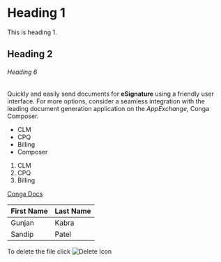 # Heading 1
This is heading 1.

## Heading 2

###### Heading 6


Quickly and easily send documents for **eSignature** using a friendly user interface. For more options, consider a seamless integration with the leading document generation application on the _AppExchange_, Conga Composer.

-  CLM
-  CPQ
-  Billing
-  Composer

1.  CLM
1.  CPQ
1.  Billing

[Conga Docs](https://documentation.conga.com/)

| First Name | Last Name |
|------------|-----------|
| Gunjan     | Kabra     |
| Sandip     | Patel     |

To delete the file click ![](/Demo/assets/images/delete.png "Delete Icon")
